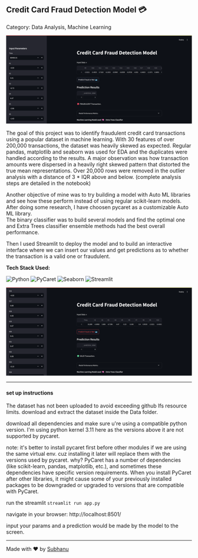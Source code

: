 ## Credit Card Fraud Detection Model 💳

Category: Data Analysis, Machine Learning

![model-image](Images/deployment.png)

The goal of this project was to identify fraudulent credit card transactions using a popular dataset in machine learning.  With 30 features of over 200,000 transactions, the dataset was heavily skewed as expected. 
Regular pandas, matplotlib and seaborn was used for EDA and the duplicates were handled according to the results. A major observation was how transaction amounts were dispersed in a heavily right skewed pattern that distorted the true mean representations. Over 20,000 rows were removed in the outlier analysis with a distance of 3 * IQR above and below. (complete analysis steps are detailed in the notebook) 

Another objective of mine was to try building a model with Auto ML libraries and see how these perform instead of using regular scikit-learn models. After doing some research, I have choosen pycaret as a customizable Auto ML library. <br> The binary classifier was to build several models and find the optimal one and Extra Trees classifier ensemble methods had the best overall performance.

Then I used Streamlit to deploy the model and to build an interactive interface where we can insert our values and get predictions as to whether the transaction is a valid one or fraudulent. 

**Tech Stack Used:**

![Python](https://img.shields.io/badge/Python-FF6F00?style=for-the-badge&logo=python&logoColor=white)
![PyCaret](https://img.shields.io/badge/PyCaret-1E2952?style=for-the-badge&logo=data:image/svg+xml;base64,PHRleHQgaGVyZT0nUGlXb3JrJyB2aWV3Qm94PSIwIDAgMzAgMzAiPjxwYXRoIGQ9Ik0xNS4wNy4wMjdDLjAxNy4wMzkuMDAxIDAuMDY1LjAwNSAwLjEzOE0uMTMgMTAuMDA3TDQuNTkgOS45OWw0LjQ1LTMuNTM3TDExLjc4IDguMDdsLTEuNTYgNC43NmwxLjYgNC43NiA1LjE5IDMuNTQgMi41OC0xLjkwOCAyLjU4LTEuOTA4LTguMTMgNi4xOEwxNS41MyAyNnoiIHN0eWxlPSJmaWxsOiNmZmZmZmYiLz48L3RleHQ+)
![Seaborn](https://img.shields.io/badge/Seaborn-3775A9?style=for-the-badge&logo=databricks&logoColor=white)
![Streamlit](https://img.shields.io/badge/Streamlit-FF4B4B?style=for-the-badge&logo=streamlit&logoColor=white)


![model-image](Images/deployment_valid.png)

---
#### **set up instructions**

The dataset has not been uploaded to avoid exceeding github lfs resource limits. download and extract the dataset inside the Data folder.

download all dependencies and make sure u're using a compatible python version.
I'm using python kernel 3.11 here as the versions above it are not supported by pycaret.

note: it's better to install pycaret first before other modules if we are using the same virtual env. cuz installing it later will replace them with the versions used by pycaret. why? PyCaret has a number of dependencies (like scikit-learn, pandas, matplotlib, etc.), and sometimes these dependencies have specific version requirements. When you install PyCaret after other libraries, it might cause some of your previously installed packages to be downgraded or upgraded to versions that are compatible with PyCaret.


run the streamlit
`streamlit run app.py`

navigate in your browser:
http://localhost:8501/

input your params and a prediction would be made by the model to the screen.


---
Made with ❤️ by [Subhanu](https://github.com/subhanu-dev)

